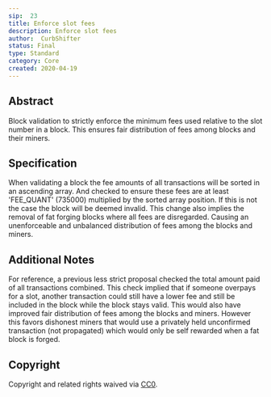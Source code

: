 ```yaml
---
sip:  23
title: Enforce slot fees
description: Enforce slot fees
author:  CurbShifter
status: Final
type: Standard
category: Core
created: 2020-04-19
---
```

## Abstract
Block validation to strictly enforce the minimum fees used relative to the slot number in a block. This ensures fair distribution of fees among blocks and their miners.

## Specification

When validating a block the fee amounts of all transactions will be sorted in an ascending array. And checked to ensure these fees are at least 'FEE_QUANT' (735000) multiplied by the sorted array position. If this is not the case the block will be deemed invalid. This change also implies the removal of fat forging blocks where all fees are disregarded. Causing an unenforceable and unbalanced distribution of fees among the blocks and miners.

## Additional Notes
For reference, a previous less strict proposal checked the total amount paid of all transactions combined. This check implied that if someone overpays for a slot, another transaction could still have a lower fee and still be included in the block while the block stays valid. This would also have improved fair distribution of fees among the blocks and miners. However this favors dishonest miners that would use a privately held unconfirmed transaction (not propagated) which would only be self rewarded when a fat block is forged.


## Copyright
Copyright and related rights waived via [CC0](https://creativecommons.org/publicdomain/zero/1.0/).
